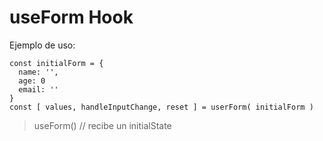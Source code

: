 # useForm Hook

Ejemplo de uso:
```
const initialForm = {
  name: '',
  age: 0
  email: ''
}
const [ values, handleInputChange, reset ] = userForm( initialForm )
```
> useForm() // recibe un initialState